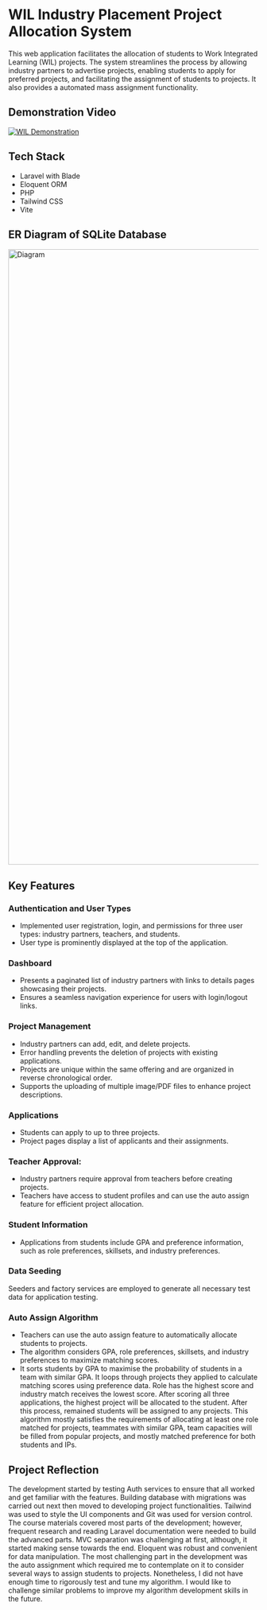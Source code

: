 # WIL Industry Placement Project Allocation System

This web application facilitates the allocation of students to Work Integrated Learning (WIL) projects. The system streamlines the process by allowing industry partners to advertise projects, enabling students to apply for preferred projects, and facilitating the assignment of students to projects. It also provides a automated mass assignment functionality.

## Demonstration Video
[![WIL Demonstration](https://img.youtube.com/vi/IcBs-lKqAtQ/0.jpg)](https://youtu.be/IcBs-lKqAtQ)

## Tech Stack
- Laravel with Blade
- Eloquent ORM
- PHP
- Tailwind CSS
- Vite

## ER Diagram of SQLite Database
<img width="1238" alt="Diagram" src="https://github.com/toshimitsu-o/WIL/assets/89127228/f31e2adb-3d27-4559-84a8-96f667d9c97f">

## Key Features

### Authentication and User Types
- Implemented user registration, login, and permissions for three user types: industry partners, teachers, and students.
- User type is prominently displayed at the top of the application.
### Dashboard
- Presents a paginated list of industry partners with links to details pages showcasing their projects.
- Ensures a seamless navigation experience for users with login/logout links.
### Project Management
- Industry partners can add, edit, and delete projects.
- Error handling prevents the deletion of projects with existing applications.
- Projects are unique within the same offering and are organized in reverse chronological order.
- Supports the uploading of multiple image/PDF files to enhance project descriptions.
### Applications
- Students can apply to up to three projects.
- Project pages display a list of applicants and their assignments.
### Teacher Approval:
- Industry partners require approval from teachers before creating projects.
- Teachers have access to student profiles and can use the auto assign feature for efficient project allocation.
### Student Information
- Applications from students include GPA and preference information, such as role preferences, skillsets, and industry preferences.
### Data Seeding
Seeders and factory services are employed to generate all necessary test data for application testing.
### Auto Assign Algorithm
- Teachers can use the auto assign feature to automatically allocate students to projects.
- The algorithm considers GPA, role preferences, skillsets, and industry preferences to maximize matching scores.
- It sorts students by GPA to maximise the probability of students in a team with similar GPA. It loops through projects they applied to calculate matching scores using preference data. Role has the highest score and industry match receives the lowest score. After scoring all three applications, the highest project will be allocated to the student. After this process, remained students will be assigned to any projects. This algorithm mostly satisfies the requirements of allocating at least one role matched for projects, teammates with similar GPA, team capacities will be filled from popular projects, and mostly matched preference for both students and IPs.

## Project Reflection
The development started by testing Auth services to ensure that all worked and get familiar with the features. Building database with migrations was carried out next then moved to developing project functionalities. Tailwind was used to style the UI components and Git was used for version control. The course materials covered most parts of the development; however, frequent research and reading Laravel documentation were needed to build the advanced parts. MVC separation was challenging at first, although, it started making sense towards the end. Eloquent was robust and convenient for data manipulation. The most challenging part in the development was the auto assignment which required me to contemplate on it to consider several ways to assign students to projects. Nonetheless, I did not have enough time to rigorously test and tune my algorithm. I would like to challenge similar problems to improve my algorithm development skills in the future.

